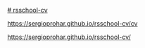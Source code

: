 [# rsschool-cv](https://sergioprohar.github.io/rsschool-cv/)

https://sergioprohar.github.io/rsschool-cv/cv

https://sergioprohar.github.io/rsschool-cv/
